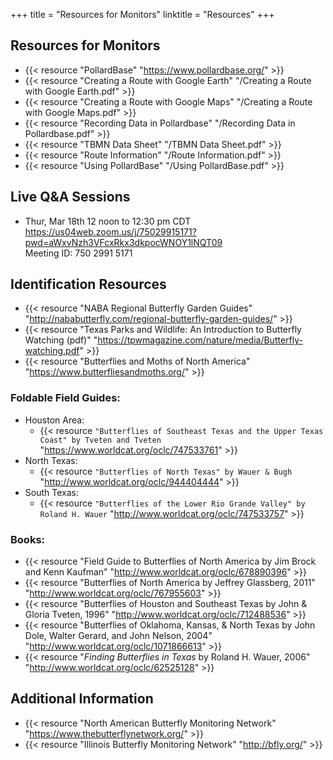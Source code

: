 +++
title = "Resources for Monitors"
linktitle = "Resources"
+++

## Resources for Monitors

- {{< resource "PollardBase" "https://www.pollardbase.org/" >}}
- {{< resource "Creating a Route with Google Earth" "/Creating a Route with Google Earth.pdf" >}}
- {{< resource "Creating a Route with Google Maps" "/Creating a Route with Google Maps.pdf" >}}
- {{< resource "Recording Data in Pollardbase" "/Recording Data in Pollardbase.pdf" >}}
- {{< resource "TBMN Data Sheet" "/TBMN Data Sheet.pdf" >}}
- {{< resource "Route Information" "/Route Information.pdf" >}}
- {{< resource "Using PollardBase" "/Using PollardBase.pdf" >}}

## Live Q&A Sessions

- Thur, Mar 18th 12 noon to 12:30 pm CDT  
<https://us04web.zoom.us/j/75029915171?pwd=aWxvNzh3VFcxRkx3dkpocWNOY1lNQT09>  
Meeting ID: 750 2991 5171

## Identification Resources

- {{< resource "NABA Regional Butterfly Garden Guides" "http://nababutterfly.com/regional-butterfly-garden-guides/" >}}
- {{< resource "Texas Parks and Wildlife: An Introduction to Butterfly Watching (pdf)" "https://tpwmagazine.com/nature/media/Butterfly-watching.pdf" >}}
- {{< resource "Butterflies and Moths of North America" "https://www.butterfliesandmoths.org/" >}}

### Foldable Field Guides:
      
- Houston Area:
  - {{< resource `"Butterflies of Southeast Texas and the Upper Texas Coast" by Tveten and Tveten` "https://www.worldcat.org/oclc/747533761" >}}
- North Texas:
  - {{< resource `"Butterflies of North Texas" by Wauer & Bugh` "http://www.worldcat.org/oclc/944404444" >}}
- South Texas:
  - {{< resource `"Butterflies of the Lower Rio Grande Valley" by Roland H. Wauer` "http://www.worldcat.org/oclc/747533757" >}}

### Books:

- {{< resource "Field Guide to Butterflies of North America by Jim Brock and Kenn Kaufman" "http://www.worldcat.org/oclc/678890396" >}}
- {{< resource "Butterflies of North America by Jeffrey Glassberg, 2011" "http://www.worldcat.org/oclc/767955603" >}}
- {{< resource "Butterflies of Houston and Southeast Texas by John & Gloria Tveten, 1996" "http://www.worldcat.org/oclc/712488536" >}}
- {{< resource "Butterflies of Oklahoma, Kansas, & North Texas by John Dole, Walter Gerard, and John Nelson, 2004" "http://www.worldcat.org/oclc/1071866613" >}}
- {{< resource "_Finding Butterflies in Texas_ by Roland H. Wauer, 2006" "http://www.worldcat.org/oclc/62525128" >}}

## Additional Information

- {{< resource "North American Butterfly Monitoring Network" "https://www.thebutterflynetwork.org/" >}}
- {{< resource "Illinois Butterfly Monitoring Network" "http://bfly.org/" >}}
